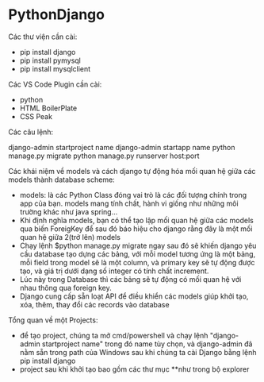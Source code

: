 # PythonDjango
 
Các thư viện cần cài:
 - pip install django
 - pip install pymysql
 - pip install mysqlclient

Các VS Code Plugin cần cài:
 - python
 - HTML BoilerPlate
 - CSS Peak

Các câu lệnh:

django-admin startproject name
django-admin startapp name
python manage.py migrate
python manage.py runserver host:port


Các khái niệm về models và cách django tự động hóa mối quan hệ giữa các models thành database scheme:

 - models: là các Python Class đóng vai trò là các đối tượng chính trong app của bạn. models mang tính chất, hành vi giống như những môi trường khác như java spring...
 - Khi định nghĩa models, bạn có thể tạo lập mối quan hệ giữa các models qua biến ForeigKey để sau đó báo hiệu cho django rằng đây là một mối quan hệ giữa 2(trở lên) models
 - Chạy lệnh $python manage.py migrate ngay sau đó sẽ khiến django yêu cầu database tạo dựng các bảng, với mỗi model tương ứng là một bảng, mỗi field trong model sẽ là một column, và primary key sẽ tự động được tạo, và giá trị dưới dạng số integer có tính chất increment.
 - Lúc này trong Database thì các bảng sẽ tự động có mối quan hệ với nhau thông qua foreign key.
 - Django cung cấp sẵn loạt API để điều khiển các models giúp khởi tạo, xóa, thêm, thay đổi các records vào database
  
 
 Tổng quan về một Projects:
  - để tạo project, chúng ta mở cmd/powershell và chạy lệnh "django-admin startproject name" trong đó name tùy chọn, và django-admin đã nằm sẵn trong path của Windows sau khi chúng ta cài Django bằng lệnh pip install django
   - project sau khi khởi tạo bao gồm các thư mục **như trong bộ explorer
